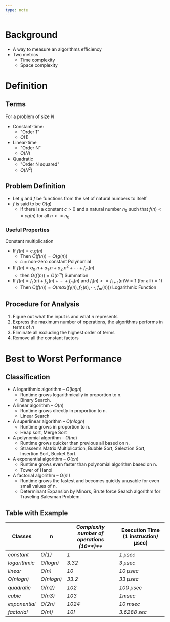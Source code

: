 ```yaml
---
type: note
---
```

# Background
- A way to measure an algorithms efficiency
- Two metrics
	- Time complexity
	- Space complexity

# Definition
## Terms
For a problem of size $N$
- Constant-time: 
	- "Order 1" 
	- $O(1)$
- Linear-time
	- "Order N"
	- $O(N)$
- Quadratic
	- "Order N squared"
	- $O(N^2)$


## Problem Definition
- Let $g$ and $f$ be functions from the set of natural numbers to itself
- $f$ is said to be $O(g)$
	- If there is a constant $c > 0$ and a natural number $n_0$ such that $f(n) <= cg(n)$ for all $n >=n_0$

### Useful Properties
Constant multiplication
- If $f(n) = c.g(n)$
	- Then $O(f(n)) = O(g(n))$
	- $c$ = non-zero constant
Polynomial
- If $f(n) = a_0.n + a_1.n + a_2.n^2 + \cdots  + f_m(n)$ 
	- then $O(f(n)) = O(n^m)$
Summation
- If $f(n) = f_1(n) + f_2(n) + \cdots + f_m(n)$ and $f_i(n) <= f_{i+1}(n) \forall i=1$ (for all $i = 1$)
	- Then $O(f(n)) = O(max(f_1(n), f_2(n), \cdots, f_m(n)))$
Logarithmic Function


## Procedure for Analysis
1. Figure out what the input is and what $n$ represents
2. Express the maximum number of operations, the algorithms performs in terms of $n$
3. Eliminate all excluding the highest order of terms
4. Remove all the constant factors

# Best to Worst Performance
## Classification
- A logarithmic algorithm – $O(logn)$
	- Runtime grows logarithmically in proportion to n. 
	- Binary Search. 
- A linear algorithm – $O(n)$ 
	- Runtime grows directly in proportion to n. 
	- Linear Search
- A superlinear algorithm – $O(nlogn)$ 
	- Runtime grows in proportion to n. 
	- Heap sort, Merge Sort
- A polynomial algorithm – $O(nc)$
	- Runtime grows quicker than previous all based on n. 
	- Strassen’s Matrix Multiplication, Bubble Sort, Selection Sort, Insertion Sort, Bucket Sort. 
- A exponential algorithm – $O(cn)$
	- Runtime grows even faster than polynomial algorithm based on n. 
	- Tower of Hanoi
- A factorial algorithm – $O(n!)$ 
	- Runtime grows the fastest and becomes quickly unusable for even small values of n.  
	- Determinant Expansion by Minors, Brute force Search algorithm for Traveling Salesman Problem. 
## Table with Example

| Classes       | n          | _Complexity number of operations (10**)**_ | Execution Time (1 instruction/μsec) |
| ------------- | ---------- | ------------------------------------------ | ----------------------------------- |
| _constant_    | _O(1)_     | _1_                                        | _1 μsec_                            |
| _logarithmic_ | _O(logn)_  | _3.32_                                     | _3 μsec_                            |
| _linear_      | _O(n)_     | _10_                                       | _10 μsec_                           |
| _O(nlogn)_    | _O(nlogn)_ | _33.2_                                     | _33 μsec_                           |
| _quadratic_   | _O(n2)_    | _102_                                      | _100 μsec_                          |
| _cubic_       | _O(n3)_    | _103_                                      | _1msec_                             |
| _exponential_ | _O(2n)_    | _1024_                                     | _10 msec_                           |
| _factorial_   | _O(n!)_    | _10!_                                      | _3.6288 sec_                        |

